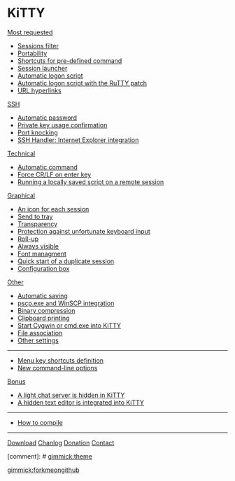 # KiTTY 

[Most requested]()

  * [Sessions filter](pages/SessionsFilter.md)
  * [Portability](pages/Portability.md)
  * [Shortcuts for pre-defined command](pages/Shortcuts.md)
  * [Session launcher](pages/SessionLauncher.md)
  * [Automatic logon script](pages/LogonScript.md)
  * [Automatic logon script with the RuTTY patch](pages/RuTTY.md)
  * [URL hyperlinks](pages/URLHyperlinks.md)

[SSH]()

  * [Automatic password](pages/AutomaticPassword.md)
  * [Private key usage confirmation](pages/KeyConfirmation.md)
  * [Port knocking](pages/PortKnock.md)
  * [SSH Handler: Internet Explorer integration](pages/SSHHandler.md)

[Technical]()

  * [Automatic command](pages/AutomaticCommand.md)
  * [Force CR/LF on enter key](pages/ForceCRLF.md)
  * [Running a locally saved script on a remote session](pages/LocalScript.md)

[Graphical]()

  * [An icon for each session](pages/ThatsAllFolks.md)
  * [Send to tray](pages/SendToTray.md)
  * [Transparency](pages/Transparency.md)
  * [Protection against unfortunate keyboard input](pages/Protection.md)
  * [Roll-up](pages/RollUp.md)
  * [Always visible](pages/AlwaysVisible.md)
  * [Font managment](pages/Fonts.md)
  * [Quick start of a duplicate session](pages/Duplicate.md)
  * [Configuration box](pages/ConfigBox.md)

[Other]()

  * [Automatic saving](pages/AutomaticSaving.md)
  * [pscp.exe and WinSCP integration](pages/PscpIntegration.md)
  * [Binary compression](pages/BinaryCompression.md)
  * [Clipboard printing](pages/ClipboardPrinting.md)
  * [Start Cygwin or cmd.exe into KiTTY](pages/cygtermd.md)
  * [File association](pages/FileAssociation.md)
  * [Other settings](pages/OtherSettings.md)
  ----
  * [Menu key shortcuts definition](pages/MenuShortcuts.md)
  * [New command-line options](pages/CommandLine.md)

[Bonus]()

  * [A light chat server is hidden in KiTTY](pages/Chat.md)
  * [A hidden text editor is integrated into KiTTY](pages/HiddenEditor.md)
  ----
  * [How to compile](pages/HowToCompile.md)

----

[Download](pages/download.md)
[Chanlog](pages/chanlog.md)
[Donation](pages/donation.md)
[Contact](pages/contact.md)

[comment]: # [gimmick:theme](united)

[gimmick:forkmeongithub](https://github.com/cyd01/KiTTY/)
